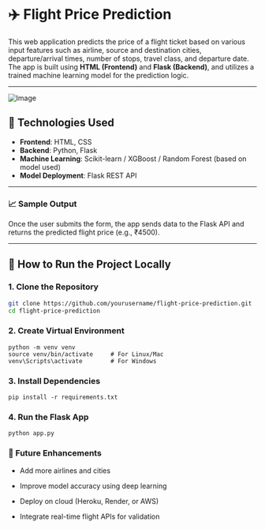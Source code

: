 # ✈️ Flight Price Prediction

This web application predicts the price of a flight ticket based on various input features such as airline, source and destination cities, departure/arrival times, number of stops, travel class, and departure date. The app is built using **HTML (Frontend)** and **Flask (Backend)**, and utilizes a trained machine learning model for the prediction logic.

---

![Image](https://github.com/user-attachments/assets/9189ccb0-2795-4ea7-8c55-231458925252)


## 🔧 Technologies Used

- **Frontend**: HTML, CSS
- **Backend**: Python, Flask
- **Machine Learning**: Scikit-learn / XGBoost / Random Forest (based on model used)
- **Model Deployment**: Flask REST API

---
### 📈 Sample Output
Once the user submits the form, the app sends data to the Flask API and returns the predicted flight price (e.g., ₹4500).

---

## 🚀 How to Run the Project Locally

### 1. Clone the Repository

```bash
git clone https://github.com/yourusername/flight-price-prediction.git
cd flight-price-prediction
```
### 2. Create Virtual Environment
```
python -m venv venv
source venv/bin/activate     # For Linux/Mac
venv\Scripts\activate        # For Windows
```
### 3. Install Dependencies
```
pip install -r requirements.txt
```
### 4. Run the Flask App
```
python app.py
```

### 🏁 Future Enhancements

- Add more airlines and cities

- Improve model accuracy using deep learning

- Deploy on cloud (Heroku, Render, or AWS)

- Integrate real-time flight APIs for validation

